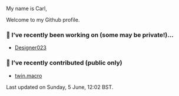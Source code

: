 My name is Carl,

Welcome to my Github profile.

### 🔭 I’ve recently been working on (some may be private!)...

- [Designer023](https://github.com/Designer023/Designer023)

### 🖖 I’ve recently contributed (public only)

- [twin.macro](https://github.com/ben-rogerson/twin.macro)

Last updated on Sunday, 5 June, 12:02 BST.
